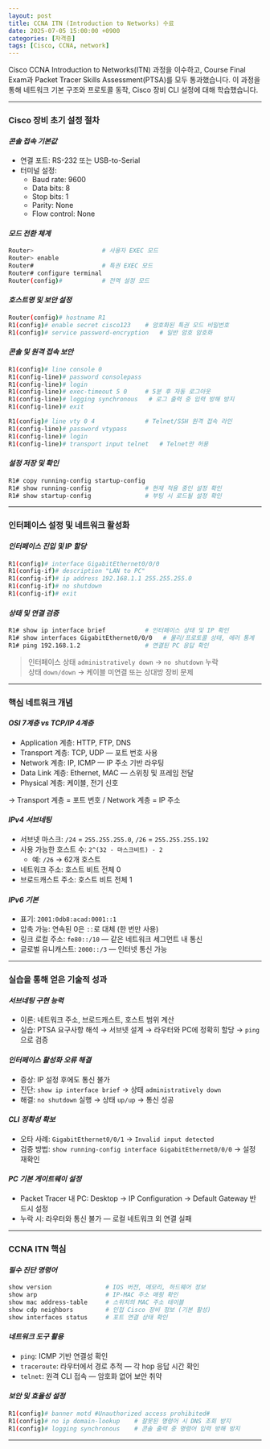 ```yaml
---
layout: post
title: CCNA ITN (Introduction to Networks) 수료
date: 2025-07-05 15:00:00 +0900
categories: [자격증]
tags: [Cisco, CCNA, network]
---
```


Cisco CCNA Introduction to Networks(ITN) 과정을 이수하고, Course Final Exam과 Packet Tracer Skills Assessment(PTSA)를 모두 통과했습니다. 이 과정을 통해 네트워크 기본 구조와 프로토콜 동작, Cisco 장비 CLI 설정에 대해 학습했습니다.

---

### Cisco 장비 초기 설정 절차

#### ***콘솔 접속 기본값***
- 연결 포트: RS-232 또는 USB-to-Serial
- 터미널 설정:
  - Baud rate: 9600
  - Data bits: 8
  - Stop bits: 1
  - Parity: None
  - Flow control: None

#### ***모드 전환 체계***
```bash
Router>                   # 사용자 EXEC 모드
Router> enable
Router#                   # 특권 EXEC 모드
Router# configure terminal
Router(config)#           # 전역 설정 모드
```

#### ***호스트명 및 보안 설정***
```bash
Router(config)# hostname R1
R1(config)# enable secret cisco123    # 암호화된 특권 모드 비밀번호
R1(config)# service password-encryption   # 일반 암호 암호화
```

#### ***콘솔 및 원격 접속 보안***
```bash
R1(config)# line console 0
R1(config-line)# password consolepass
R1(config-line)# login
R1(config-line)# exec-timeout 5 0     # 5분 후 자동 로그아웃
R1(config-line)# logging synchronous   # 로그 출력 중 입력 방해 방지
R1(config-line)# exit

R1(config)# line vty 0 4              # Telnet/SSH 원격 접속 라인
R1(config-line)# password vtypass
R1(config-line)# login
R1(config-line)# transport input telnet   # Telnet만 허용
```

#### ***설정 저장 및 확인***
```bash
R1# copy running-config startup-config
R1# show running-config               # 현재 적용 중인 설정 확인
R1# show startup-config               # 부팅 시 로드될 설정 확인
```

---

### 인터페이스 설정 및 네트워크 활성화

#### ***인터페이스 진입 및 IP 할당***
```bash
R1(config)# interface GigabitEthernet0/0/0
R1(config-if)# description "LAN to PC"
R1(config-if)# ip address 192.168.1.1 255.255.255.0
R1(config-if)# no shutdown
R1(config-if)# exit
```

#### ***상태 및 연결 검증***
```bash
R1# show ip interface brief           # 인터페이스 상태 및 IP 확인
R1# show interfaces GigabitEthernet0/0/0   # 물리/프로토콜 상태, 에러 통계
R1# ping 192.168.1.2                  # 연결된 PC 응답 확인
```

> 인터페이스 상태 `administratively down` → `no shutdown` 누락  
> 상태 `down/down` → 케이블 미연결 또는 상대방 장비 문제

---

### 핵심 네트워크 개념

#### ***OSI 7계층 vs TCP/IP 4계층***
- Application 계층: HTTP, FTP, DNS
- Transport 계층: TCP, UDP — 포트 번호 사용
- Network 계층: IP, ICMP — IP 주소 기반 라우팅
- Data Link 계층: Ethernet, MAC — 스위칭 및 프레임 전달
- Physical 계층: 케이블, 전기 신호

→ Transport 계층 = 포트 번호 / Network 계층 = IP 주소

#### ***IPv4 서브네팅***
- 서브넷 마스크: `/24` = `255.255.255.0`, `/26` = `255.255.255.192`
- 사용 가능한 호스트 수: `2^(32 - 마스크비트) - 2`
  - 예: `/26` → 62개 호스트
- 네트워크 주소: 호스트 비트 전체 0
- 브로드캐스트 주소: 호스트 비트 전체 1

#### ***IPv6 기본***
- 표기: `2001:0db8:acad:0001::1`
- 압축 가능: 연속된 0은 `::`로 대체 (한 번만 사용)
- 링크 로컬 주소: `fe80::/10` — 같은 네트워크 세그먼트 내 통신
- 글로벌 유니캐스트: `2000::/3` — 인터넷 통신 가능

---

### 실습을 통해 얻은 기술적 성과

#### ***서브네팅 구현 능력***
- 이론: 네트워크 주소, 브로드캐스트, 호스트 범위 계산
- 실습: PTSA 요구사항 해석 → 서브넷 설계 → 라우터와 PC에 정확히 할당 → `ping`으로 검증

#### ***인터페이스 활성화 오류 해결***
- 증상: IP 설정 후에도 통신 불가
- 진단: `show ip interface brief` → 상태 `administratively down`
- 해결: `no shutdown` 실행 → 상태 `up/up` → 통신 성공

#### ***CLI 정확성 확보***
- 오타 사례: `GigabitEthernet0/0/1` → `Invalid input detected`
- 검증 방법: `show running-config interface GigabitEthernet0/0/0` → 설정 재확인

#### ***PC 기본 게이트웨이 설정***
- Packet Tracer 내 PC: Desktop → IP Configuration → Default Gateway 반드시 설정
- 누락 시: 라우터와 통신 불가 — 로컬 네트워크 외 연결 실패

---

### CCNA ITN 핵심

#### ***필수 진단 명령어***
```bash
show version               # IOS 버전, 메모리, 하드웨어 정보
show arp                   # IP-MAC 주소 매핑 확인
show mac address-table     # 스위치의 MAC 주소 테이블
show cdp neighbors         # 인접 Cisco 장비 정보 (기본 활성)
show interfaces status     # 포트 연결 상태 확인
```

#### ***네트워크 도구 활용***
- `ping`: ICMP 기반 연결성 확인
- `traceroute`: 라우터에서 경로 추적 — 각 hop 응답 시간 확인
- `telnet`: 원격 CLI 접속 — 암호화 없어 보안 취약

#### ***보안 및 효율성 설정***
```bash
R1(config)# banner motd #Unauthorized access prohibited#
R1(config)# no ip domain-lookup    # 잘못된 명령어 시 DNS 조회 방지
R1(config)# logging synchronous    # 콘솔 출력 중 명령어 입력 방해 방지
```

<hr class="short-rule">